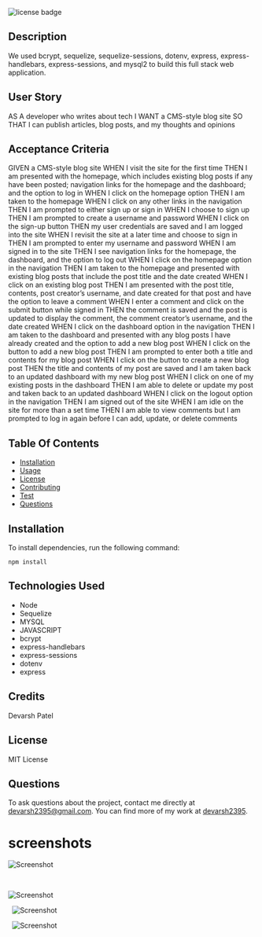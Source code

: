![license badge](https://img.shields.io/badge/license-MIT-brightgreen)

## Description

We used bcrypt, sequelize, sequelize-sessions, dotenv, express, express-handlebars, express-sessions, and mysql2 to build this full stack web application.

## User Story

AS A developer who writes about tech
I WANT a CMS-style blog site
SO THAT I can publish articles, blog posts, and my thoughts and opinions

## Acceptance Criteria

GIVEN a CMS-style blog site
WHEN I visit the site for the first time
THEN I am presented with the homepage, which includes existing blog posts if any have been posted; navigation links for the homepage and the dashboard; and the option to log in
WHEN I click on the homepage option
THEN I am taken to the homepage
WHEN I click on any other links in the navigation
THEN I am prompted to either sign up or sign in
WHEN I choose to sign up
THEN I am prompted to create a username and password
WHEN I click on the sign-up button
THEN my user credentials are saved and I am logged into the site
WHEN I revisit the site at a later time and choose to sign in
THEN I am prompted to enter my username and password
WHEN I am signed in to the site
THEN I see navigation links for the homepage, the dashboard, and the option to log out
WHEN I click on the homepage option in the navigation
THEN I am taken to the homepage and presented with existing blog posts that include the post title and the date created
WHEN I click on an existing blog post
THEN I am presented with the post title, contents, post creator’s username, and date created for that post and have the option to leave a comment
WHEN I enter a comment and click on the submit button while signed in
THEN the comment is saved and the post is updated to display the comment, the comment creator’s username, and the date created
WHEN I click on the dashboard option in the navigation
THEN I am taken to the dashboard and presented with any blog posts I have already created and the option to add a new blog post
WHEN I click on the button to add a new blog post
THEN I am prompted to enter both a title and contents for my blog post
WHEN I click on the button to create a new blog post
THEN the title and contents of my post are saved and I am taken back to an updated dashboard with my new blog post
WHEN I click on one of my existing posts in the dashboard
THEN I am able to delete or update my post and taken back to an updated dashboard
WHEN I click on the logout option in the navigation
THEN I am signed out of the site
WHEN I am idle on the site for more than a set time
THEN I am able to view comments but I am prompted to log in again before I can add, update, or delete comments

## Table Of Contents

* [Installation](#installation)
* [Usage](#usage)
* [License](#license)
* [Contributing](#contributing)
* [Test](#test)
* [Questions](#questions)

## Installation

To install dependencies, run the following command: 

```
npm install
```

## Technologies Used

- Node
- Sequelize
- MYSQL
- JAVASCRIPT
- bcrypt
- express-handlebars
- express-sessions
- dotenv
- express

## Credits

Devarsh Patel

## License

MIT License

## Questions

To ask questions about the project, contact me directly at devarsh2395@gmail.com. You can find more of my work at [devarsh2395](https://github.com/devarsh2395/).

# screenshots

![Screenshot](/develop/images/The%20Tech%20Blog%20and%209%20more%20pages%20-%20Personal%20-%20Microsoft%E2%80%8B%20Edge%202023-03-20%203_15_03%20PM.png)

&nbsp;

![Screenshot](/develop/images/The%20Tech%20Blog%20and%209%20more%20pages%20-%20Personal%20-%20Microsoft%E2%80%8B%20Edge%202023-03-20%203_15_44%20PM.png)

&nbsp;
![Screenshot](/develop/images/The%20Tech%20Blog%20and%209%20more%20pages%20-%20Personal%20-%20Microsoft%E2%80%8B%20Edge%202023-03-20%203_17_20%20PM.png)

&nbsp;
![Screenshot](/develop/images/The%20Tech%20Blog%20and%209%20more%20pages%20-%20Personal%20-%20Microsoft%E2%80%8B%20Edge%202023-03-20%203_19_27%20PM.png)